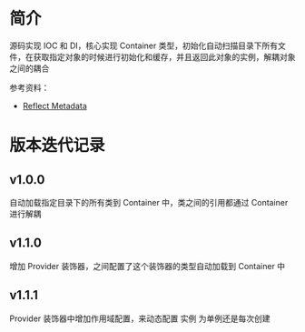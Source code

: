 # 简介

源码实现 IOC 和 DI，核心实现 Container 类型，初始化自动扫描目录下所有文件，在获取指定对象的时候进行初始化和缓存，并且返回此对象的实例，解耦对象之间的耦合

参考资料：

- [Reflect Metadata](https://jkchao.github.io/typescript-book-chinese/tips/metadata.html#%E8%8E%B7%E5%8F%96%E7%B1%BB%E5%9E%8B%E4%BF%A1%E6%81%AF)

# 版本迭代记录

## v1.0.0

自动加载指定目录下的所有类到 Container 中，类之间的引用都通过 Container 进行解耦

## v1.1.0

增加 Provider 装饰器，之间配置了这个装饰器的类型自动加载到 Container 中

## v1.1.1

Provider 装饰器中增加作用域配置，来动态配置 实例 为单例还是每次创建
